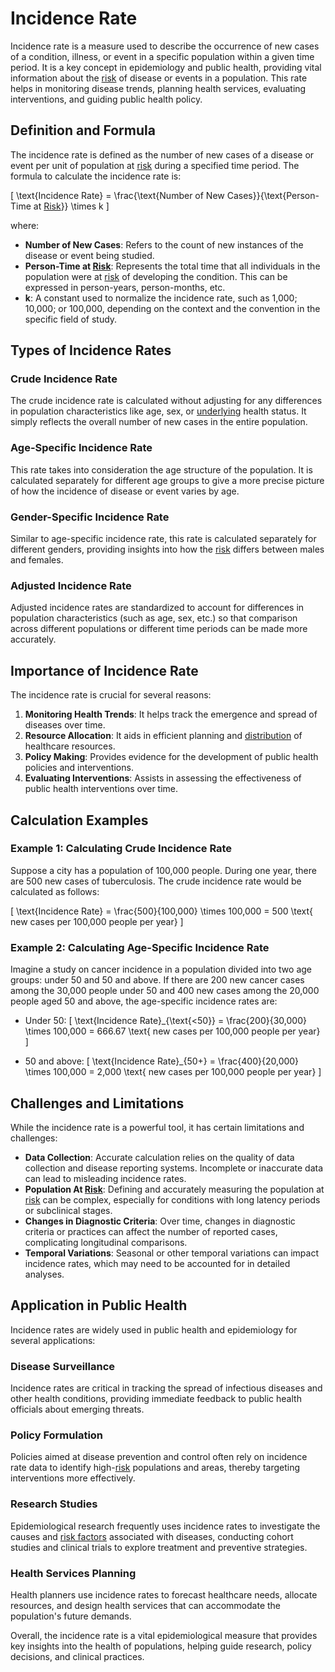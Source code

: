 # Incidence Rate

Incidence rate is a measure used to describe the occurrence of new cases of a condition, illness, or event in a specific population within a given time period. It is a key concept in epidemiology and public health, providing vital information about the [risk](../r/risk.md) of disease or events in a population. This rate helps in monitoring disease trends, planning health services, evaluating interventions, and guiding public health policy.

## Definition and Formula

The incidence rate is defined as the number of new cases of a disease or event per unit of population at [risk](../r/risk.md) during a specified time period. The formula to calculate the incidence rate is:

\[ \text{Incidence Rate} = \frac{\text{Number of New Cases}}{\text{Person-Time at [Risk](../r/risk.md)}} \times k \]

where:
- **Number of New Cases**: Refers to the count of new instances of the disease or event being studied.
- **Person-Time at [Risk](../r/risk.md)**: Represents the total time that all individuals in the population were at [risk](../r/risk.md) of developing the condition. This can be expressed in person-years, person-months, etc.
- **k**: A constant used to normalize the incidence rate, such as 1,000; 10,000; or 100,000, depending on the context and the convention in the specific field of study.

## Types of Incidence Rates

### Crude Incidence Rate
The crude incidence rate is calculated without adjusting for any differences in population characteristics like age, sex, or [underlying](../u/underlying.md) health status. It simply reflects the overall number of new cases in the entire population.

### Age-Specific Incidence Rate
This rate takes into consideration the age structure of the population. It is calculated separately for different age groups to give a more precise picture of how the incidence of disease or event varies by age.

### Gender-Specific Incidence Rate
Similar to age-specific incidence rate, this rate is calculated separately for different genders, providing insights into how the [risk](../r/risk.md) differs between males and females.

### Adjusted Incidence Rate
Adjusted incidence rates are standardized to account for differences in population characteristics (such as age, sex, etc.) so that comparison across different populations or different time periods can be made more accurately.

## Importance of Incidence Rate

The incidence rate is crucial for several reasons:

1. **Monitoring Health Trends**: It helps track the emergence and spread of diseases over time.
2. **Resource Allocation**: It aids in efficient planning and [distribution](../d/distribution.md) of healthcare resources.
3. **Policy Making**: Provides evidence for the development of public health policies and interventions.
4. **Evaluating Interventions**: Assists in assessing the effectiveness of public health interventions over time.

## Calculation Examples

### Example 1: Calculating Crude Incidence Rate
Suppose a city has a population of 100,000 people. During one year, there are 500 new cases of tuberculosis. The crude incidence rate would be calculated as follows:

\[ \text{Incidence Rate} = \frac{500}{100,000} \times 100,000 = 500 \text{ new cases per 100,000 people per year} \]

### Example 2: Calculating Age-Specific Incidence Rate
Imagine a study on cancer incidence in a population divided into two age groups: under 50 and 50 and above. If there are 200 new cancer cases among the 30,000 people under 50 and 400 new cases among the 20,000 people aged 50 and above, the age-specific incidence rates are:

- Under 50:
\[ \text{Incidence Rate}_{\text{<50}} = \frac{200}{30,000} \times 100,000 = 666.67 \text{ new cases per 100,000 people per year} \]

- 50 and above:
\[ \text{Incidence Rate}_{50+} = \frac{400}{20,000} \times 100,000 = 2,000 \text{ new cases per 100,000 people per year} \]

## Challenges and Limitations

While the incidence rate is a powerful tool, it has certain limitations and challenges:

- **Data Collection**: Accurate calculation relies on the quality of data collection and disease reporting systems. Incomplete or inaccurate data can lead to misleading incidence rates.
- **Population At [Risk](../r/risk.md)**: Defining and accurately measuring the population at [risk](../r/risk.md) can be complex, especially for conditions with long latency periods or subclinical stages.
- **Changes in Diagnostic Criteria**: Over time, changes in diagnostic criteria or practices can affect the number of reported cases, complicating longitudinal comparisons.
- **Temporal Variations**: Seasonal or other temporal variations can impact incidence rates, which may need to be accounted for in detailed analyses.

## Application in Public Health

Incidence rates are widely used in public health and epidemiology for several applications:

### Disease Surveillance
Incidence rates are critical in tracking the spread of infectious diseases and other health conditions, providing immediate feedback to public health officials about emerging threats.

### Policy Formulation
Policies aimed at disease prevention and control often rely on incidence rate data to identify high-[risk](../r/risk.md) populations and areas, thereby targeting interventions more effectively.

### Research Studies
Epidemiological research frequently uses incidence rates to investigate the causes and [risk factors](../r/risk_factors_in_trading.md) associated with diseases, conducting cohort studies and clinical trials to explore treatment and preventive strategies.

### Health Services Planning
Health planners use incidence rates to forecast healthcare needs, allocate resources, and design health services that can accommodate the population's future demands.

Overall, the incidence rate is a vital epidemiological measure that provides key insights into the health of populations, helping guide research, policy decisions, and clinical practices.